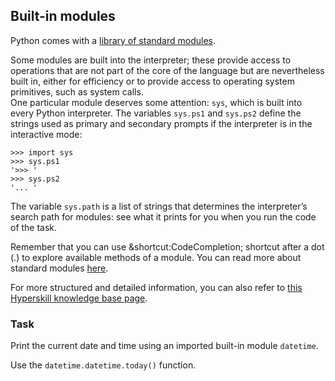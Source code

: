 ## Built-in modules

Python comes with a [library of standard modules](https://docs.python.org/3/library/). 

Some modules are built into the interpreter; these provide access to operations that are 
not part of the core of the language but are nevertheless built in, either for efficiency 
or to provide access to operating system primitives, such as system calls.  
One particular module deserves some attention: `sys`, which is built into every Python 
interpreter. The variables `sys.ps1` and `sys.ps2` define the strings used as primary and 
secondary prompts if the interpreter is in the interactive mode:

```text
>>> import sys
>>> sys.ps1
'>>> '
>>> sys.ps2
'... '
```

The variable `sys.path` is a list of strings that determines the interpreter’s search path 
for modules: see what it prints for you when you run the code of the task.

Remember that you can use &shortcut:CodeCompletion; shortcut after a dot (.) to explore available 
methods of a module. You can read more about standard modules <a href="https://docs.python.org/3/tutorial/modules.html#standard-modules">here</a>.

For more structured and detailed information, you can also refer to [this Hyperskill knowledge base page](https://hyperskill.org/learn/step/6019#built-in-modules?utm_source=jba&utm_medium=jba_courses_links).  

### Task
Print the current date and time using an imported built-in module `datetime`.  

<div class='hint'>Use the <code>datetime.datetime.today()</code> function.</div>
